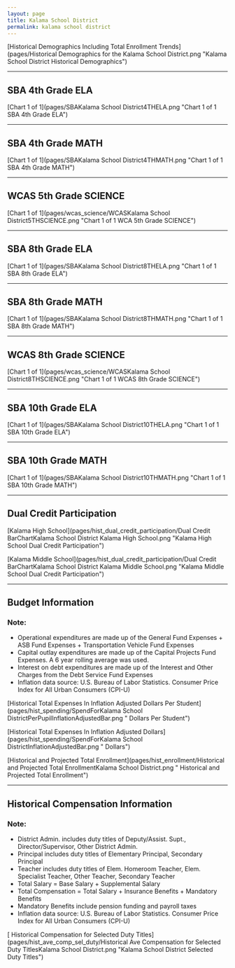```yaml
---
layout: page
title: Kalama School District
permalink: kalama school district
---
```



[Historical Demographics Including Total Enrollment Trends](pages/Historical Demographics for the Kalama School District.png "Kalama School District Historical Demographics")

___

## SBA 4th Grade ELA

[Chart 1 of 1](pages/SBAKalama School District4THELA.png "Chart 1 of 1 SBA 4th Grade ELA")


___

## SBA 4th Grade MATH

[Chart 1 of 1](pages/SBAKalama School District4THMATH.png "Chart 1 of 1 SBA 4th Grade MATH")


___

## WCAS 5th Grade SCIENCE

[Chart 1 of 1](pages/wcas_science/WCASKalama School District5THSCIENCE.png "Chart 1 of 1 WCA 5th Grade SCIENCE")


___

## SBA 8th Grade ELA

[Chart 1 of 1](pages/SBAKalama School District8THELA.png "Chart 1 of 1 SBA 8th Grade ELA")


___

## SBA 8th Grade MATH

[Chart 1 of 1](pages/SBAKalama School District8THMATH.png "Chart 1 of 1 SBA 8th Grade MATH")


___

## WCAS 8th Grade SCIENCE

[Chart 1 of 1](pages/wcas_science/WCASKalama School District8THSCIENCE.png "Chart 1 of 1 WCAS 8th Grade SCIENCE")


___

## SBA 10th Grade ELA

[Chart 1 of 1](pages/SBAKalama School District10THELA.png "Chart 1 of 1 SBA 10th Grade ELA")


___

## SBA 10th Grade MATH

[Chart 1 of 1](pages/SBAKalama School District10THMATH.png "Chart 1 of 1 SBA 10th Grade MATH")


___

## Dual Credit Participation

[Kalama High School](pages/hist_dual_credit_participation/Dual Credit BarChartKalama School District Kalama High School.png "Kalama High School Dual Credit Participation")

[Kalama Middle School](pages/hist_dual_credit_participation/Dual Credit BarChartKalama School District Kalama Middle School.png "Kalama Middle School Dual Credit Participation")


___

## Budget Information
### Note:
- Operational expenditures are made up of the General Fund Expenses + ASB Fund Expenses + Transportation Vehicle Fund Expenses
- Capital outlay expenditures are made up of the Capital Projects Fund Expenses. A 6 year rolling average was used.
- Interest on debt expenditures are made up of the Interest and Other Charges from the Debt Service Fund Expenses
- Inflation data source: U.S. Bureau of Labor Statistics. Consumer Price Index for All Urban Consumers (CPI-U)

[Historical Total Expenses In Inflation Adjusted Dollars Per Student](pages/hist_spending/SpendForKalama School DistrictPerPupilInflationAdjustedBar.png " Dollars Per Student")

[Historical Total Expenses In Inflation Adjusted Dollars](pages/hist_spending/SpendForKalama School DistrictInflationAdjustedBar.png " Dollars")

[Historical and Projected Total Enrollment](pages/hist_enrollment/Historical and Projected Total EnrollmentKalama School District.png " Historical and Projected Total Enrollment")


___

## Historical Compensation Information
### Note:
- District Admin. includes duty titles of Deputy/Assist. Supt., Director/Supervisor, Other District Admin.
- Principal includes duty titles of Elementary Principal, Secondary Principal
- Teacher includes duty titles of Elem. Homeroom Teacher, Elem. Specialist Teacher, Other Teacher, Secondary Teacher
- Total Salary = Base Salary + Supplemental Salary
- Total Compensation = Total Salary + Insurance Benefits + Mandatory Benefits
- Mandatory Benefits include pension funding and payroll taxes
- Inflation data source: U.S. Bureau of Labor Statistics. Consumer Price Index for All Urban Consumers (CPI-U)

[ Historical Compensation for Selected Duty Titles](pages/hist_ave_comp_sel_duty/Historical Ave Compensation for Selected Duty TitlesKalama School District.png "Kalama School District Selected Duty Titles")

